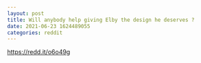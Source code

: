 ```yaml
--- 
layout: post 
title: Will anybody help giving Elby the design he deserves ? 
date: 2021-06-23 1624489055 
categories: reddit 
--- 
```

https://redd.it/o6o49g